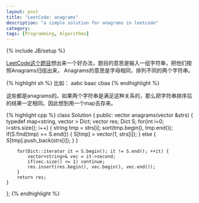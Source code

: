 ```yaml
---
layout: post
title: "LeetCode: anagrams"
description: "a simple solution for anagrams in leetcode"
category:
tags: [Programming, Algorithms]
---
```

{% include JB/setup %}

[LeetCode这个题目](http://oj.leetcode.com/problems/anagrams/)想出来一个好办法，题目的意思是输入一组字符串，把他们按照Anagrams归组出来，
Anagrams的意思是字母相同，排列不同的两个字符串。

{% highlight sh %}
比如：
aabc
baac
cbaa
{% endhighlight %}

这些都是anagrams的。如果两个字符串是满足这种关系的，那么把字符串排序后的结果一定相同。因此想到用一个map去存来。


{% highlight cpp %}
class Solution {
public:
    vector<string> anagrams(vector<string> &strs) {
        typedef map<string, vector<string> > Dict;
        vector<string> res;
        Dict S;
        for(int i=0; i<strs.size(); i++) {
            string tmp = strs[i];
            sort(tmp.begin(), tmp.end());
            if(S.find(tmp) == S.end()) {
                S[tmp] = vector<string>(1, strs[i]);
            } else {
                S[tmp].push_back(strs[i]);
            }
        }

        for(Dict::iterator it = S.begin(); it != S.end(); ++it) {
            vector<string>& vec = it->second;
            if(vec.size() <= 1) continue;
            res.insert(res.begin(), vec.begin(), vec.end());
        }
        return res;
    }
};
{% endhighlight %}
